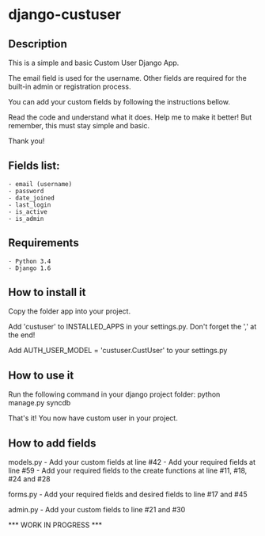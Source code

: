 django-custuser
===============

## Description

This is a simple and basic Custom User Django App.

The email field is used for the username. Other fields are required for
the built-in admin or registration process.

You can add your custom fields by following the instructions bellow.

Read the code and understand what it does. Help me to make it better!
But remember, this must stay simple and basic.

Thank you!

Fields list:
-------------------
    - email (username)
    - password
    - date_joined
    - last_login
    - is_active
    - is_admin

## Requirements

    - Python 3.4
    - Django 1.6

## How to install it

Copy the folder app into your project.

Add 'custuser' to INSTALLED_APPS in your settings.py.
Don't forget the ',' at the end!

Add AUTH_USER_MODEL = 'custuser.CustUser' to your settings.py

## How to use it

Run the following command in your django project folder:
python manage.py syncdb

That's it! You now have custom user in your project.

## How to add fields

models.py
    - Add your custom fields at line #42
    - Add your required fields at line #59
    - Add your required fields to the create functions at line #11, #18, #24 and #28

forms.py
    - Add your required fields and desired fields to line #17 and #45

admin.py
    - Add your custom fields to line #21 and #30

*** WORK IN PROGRESS ***